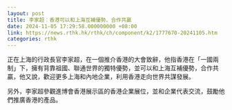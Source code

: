 ```yaml
---
layout: post
title: 李家超︰香港可以和上海互補優勢、合作共贏
date: 2024-11-05 17:29:58.000000000 +08:00
link: https://news.rthk.hk/rthk/ch/component/k2/1777670-20241105.htm
categories: rthk
---
```


正在上海的行政長官李家超，在一個推介香港的大會致辭，他指香港在「一國兩制」下，擁有背靠祖國、聯通世界的獨特優勢，並可以和上海互補優勢，合作共贏，他又說，歡迎更多上海和內地企業，利用香港走向世界共謀發展。

另外，李家超參觀進博會香港展示區的香港企業展位，並和企業代表交流，鼓勵他們推廣香港的產品。
